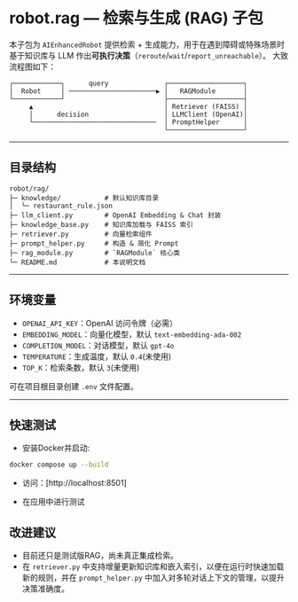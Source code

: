 # robot.rag — 检索与生成 (RAG) 子包

本子包为 `AIEnhancedRobot` 提供检索 + 生成能力，用于在遇到障碍或特殊场景时基于知识库与 LLM 作出**可执行决策**（`reroute`/`wait`/`report_unreachable`）。
大致流程图如下：

```text
┌────────────┐      query              ┌───────────────────┐
│  Robot     │ ──────────────────────▶ │   RAGModule       │
└────────────┘                         ├───────────────────┤
     ▲                                 │ Retriever (FAISS) │
     │      decision                   │ LLMClient (OpenAI)│
     └───────────────────────────────  │ PromptHelper      │
                                       └───────────────────┘
```

---

## 目录结构

```text
robot/rag/
├─ knowledge/           # 默认知识库目录
│  └─ restaurant_rule.json
├─ llm_client.py        # OpenAI Embedding & Chat 封装
├─ knowledge_base.py    # 知识库加载与 FAISS 索引
├─ retriever.py         # 向量检索组件
├─ prompt_helper.py     # 构造 & 简化 Prompt
├─ rag_module.py        # `RAGModule` 核心类
└─ README.md            # 本说明文档
```

---

## 环境变量

- `OPENAI_API_KEY`：OpenAI 访问令牌（必需）
- `EMBEDDING_MODEL`：向量化模型，默认 `text-embedding-ada-002`
- `COMPLETION_MODEL`：对话模型，默认 `gpt-4o`
- `TEMPERATURE`：生成温度，默认 `0.4`(未使用)
- `TOP_K`：检索条数，默认 `3`(未使用)

可在项目根目录创建 `.env` 文件配置。

---

## 快速测试

- 安装Docker并启动:

```bash
docker compose up --build
```

- 访问：[http://localhost:8501]

- 在应用中进行测试

## 改进建议

- 目前还只是测试版RAG，尚未真正集成检索。
- 在 `retriever.py` 中支持增量更新知识库和嵌入索引，以便在运行时快速加载新的规则，并在 `prompt_helper.py` 中加入对多轮对话上下文的管理，以提升决策准确度。
